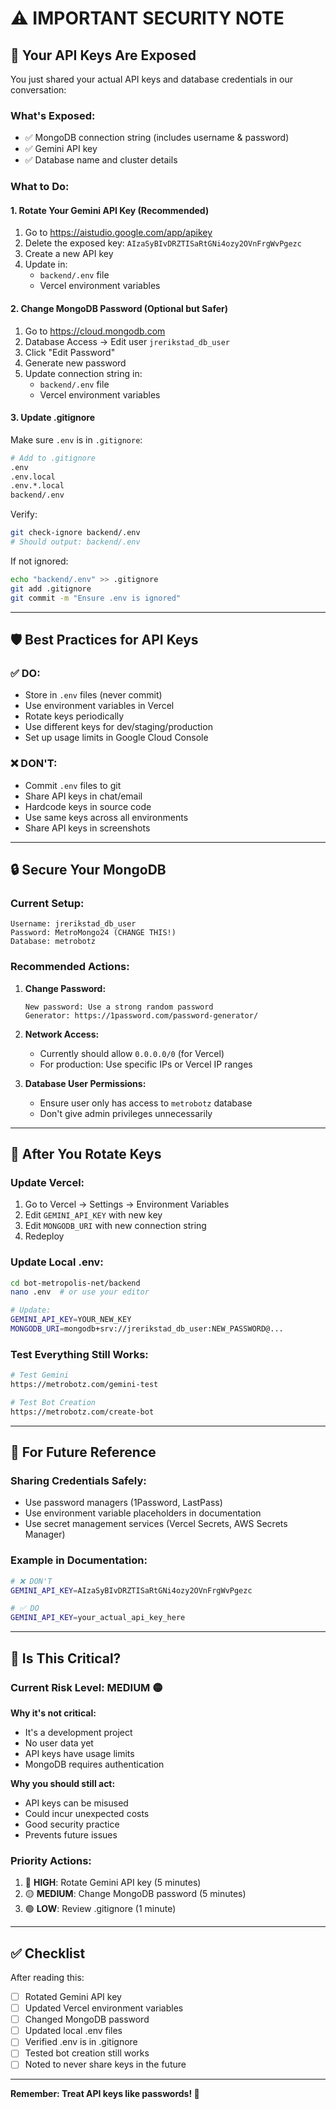 # ⚠️ IMPORTANT SECURITY NOTE

## 🔐 Your API Keys Are Exposed

You just shared your actual API keys and database credentials in our conversation:

### What's Exposed:
- ✅ MongoDB connection string (includes username & password)
- ✅ Gemini API key
- ✅ Database name and cluster details

### What to Do:

#### 1. **Rotate Your Gemini API Key** (Recommended)
1. Go to https://aistudio.google.com/app/apikey
2. Delete the exposed key: `AIzaSyBIvDRZTISaRtGNi4ozy2OVnFrgWvPgezc`
3. Create a new API key
4. Update in:
   - `backend/.env` file
   - Vercel environment variables

#### 2. **Change MongoDB Password** (Optional but Safer)
1. Go to https://cloud.mongodb.com
2. Database Access → Edit user `jrerikstad_db_user`
3. Click "Edit Password"
4. Generate new password
5. Update connection string in:
   - `backend/.env` file
   - Vercel environment variables

#### 3. **Update .gitignore**
Make sure `.env` is in `.gitignore`:

```bash
# Add to .gitignore
.env
.env.local
.env.*.local
backend/.env
```

Verify:
```bash
git check-ignore backend/.env
# Should output: backend/.env
```

If not ignored:
```bash
echo "backend/.env" >> .gitignore
git add .gitignore
git commit -m "Ensure .env is ignored"
```

---

## 🛡️ Best Practices for API Keys

### ✅ DO:
- Store in `.env` files (never commit)
- Use environment variables in Vercel
- Rotate keys periodically
- Use different keys for dev/staging/production
- Set up usage limits in Google Cloud Console

### ❌ DON'T:
- Commit `.env` files to git
- Share API keys in chat/email
- Hardcode keys in source code
- Use same keys across all environments
- Share API keys in screenshots

---

## 🔒 Secure Your MongoDB

### Current Setup:
```
Username: jrerikstad_db_user
Password: MetroMongo24 (CHANGE THIS!)
Database: metrobotz
```

### Recommended Actions:

1. **Change Password:**
   ```
   New password: Use a strong random password
   Generator: https://1password.com/password-generator/
   ```

2. **Network Access:**
   - Currently should allow `0.0.0.0/0` (for Vercel)
   - For production: Use specific IPs or Vercel IP ranges

3. **Database User Permissions:**
   - Ensure user only has access to `metrobotz` database
   - Don't give admin privileges unnecessarily

---

## 📝 After You Rotate Keys

### Update Vercel:
1. Go to Vercel → Settings → Environment Variables
2. Edit `GEMINI_API_KEY` with new key
3. Edit `MONGODB_URI` with new connection string
4. Redeploy

### Update Local .env:
```bash
cd bot-metropolis-net/backend
nano .env  # or use your editor

# Update:
GEMINI_API_KEY=YOUR_NEW_KEY
MONGODB_URI=mongodb+srv://jrerikstad_db_user:NEW_PASSWORD@...
```

### Test Everything Still Works:
```bash
# Test Gemini
https://metrobotz.com/gemini-test

# Test Bot Creation
https://metrobotz.com/create-bot
```

---

## 🎯 For Future Reference

### Sharing Credentials Safely:
- Use password managers (1Password, LastPass)
- Use environment variable placeholders in documentation
- Use secret management services (Vercel Secrets, AWS Secrets Manager)

### Example in Documentation:
```bash
# ❌ DON'T
GEMINI_API_KEY=AIzaSyBIvDRZTISaRtGNi4ozy2OVnFrgWvPgezc

# ✅ DO
GEMINI_API_KEY=your_actual_api_key_here
```

---

## 🚨 Is This Critical?

### Current Risk Level: **MEDIUM** 🟡

**Why it's not critical:**
- It's a development project
- No user data yet
- API keys have usage limits
- MongoDB requires authentication

**Why you should still act:**
- API keys can be misused
- Could incur unexpected costs
- Good security practice
- Prevents future issues

### Priority Actions:
1. 🔴 **HIGH**: Rotate Gemini API key (5 minutes)
2. 🟡 **MEDIUM**: Change MongoDB password (5 minutes)
3. 🟢 **LOW**: Review .gitignore (1 minute)

---

## ✅ Checklist

After reading this:

- [ ] Rotated Gemini API key
- [ ] Updated Vercel environment variables
- [ ] Changed MongoDB password
- [ ] Updated local .env files
- [ ] Verified .env is in .gitignore
- [ ] Tested bot creation still works
- [ ] Noted to never share keys in the future

---

**Remember: Treat API keys like passwords! 🔐**





